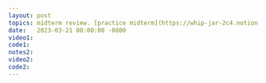 ```yaml
---
layout: post
topics: midterm review. [practice midterm](https://whip-jar-2c4.notion.site/CS-221-S23-practice-midterm-1deef2c4ae4a4476b8a146b844db6c7d)
date:   2023-03-21 08:00:00 -0800
video1: 
code1:  
notes2: 
video2: 
code2:  
---
```

